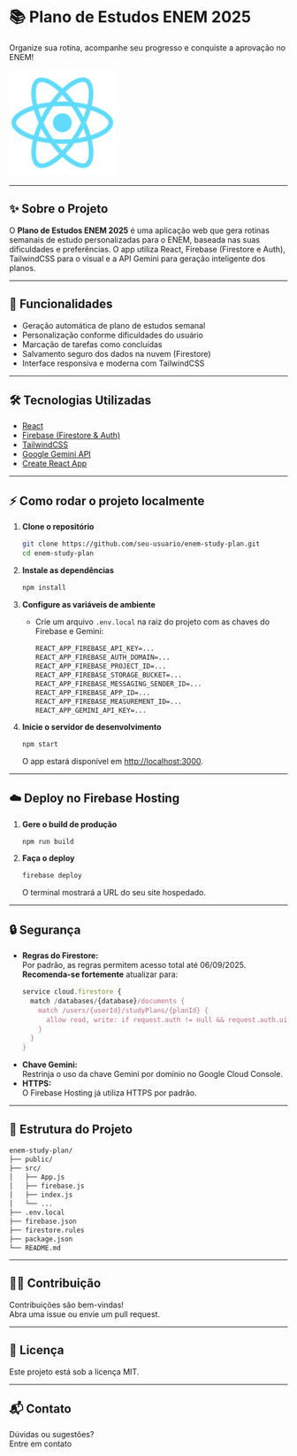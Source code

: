 # 📚 Plano de Estudos ENEM 2025

Organize sua rotina, acompanhe seu progresso e conquiste a aprovação no ENEM!

![Preview](public/logo192.png)

---

## ✨ Sobre o Projeto

O **Plano de Estudos ENEM 2025** é uma aplicação web que gera rotinas semanais de estudo personalizadas para o ENEM, baseada nas suas dificuldades e preferências. O app utiliza React, Firebase (Firestore e Auth), TailwindCSS para o visual e a API Gemini para geração inteligente dos planos.

---

## 🚀 Funcionalidades

- Geração automática de plano de estudos semanal
- Personalização conforme dificuldades do usuário
- Marcação de tarefas como concluídas
- Salvamento seguro dos dados na nuvem (Firestore)
- Interface responsiva e moderna com TailwindCSS

---

## 🛠️ Tecnologias Utilizadas

- [React](https://react.dev/)
- [Firebase (Firestore & Auth)](https://firebase.google.com/)
- [TailwindCSS](https://tailwindcss.com/)
- [Google Gemini API](https://ai.google.dev/gemini-api/docs)
- [Create React App](https://create-react-app.dev/)

---

## ⚡ Como rodar o projeto localmente

1. **Clone o repositório**

   ```sh
   git clone https://github.com/seu-usuario/enem-study-plan.git
   cd enem-study-plan
   ```

2. **Instale as dependências**

   ```sh
   npm install
   ```

3. **Configure as variáveis de ambiente**

   - Crie um arquivo `.env.local` na raiz do projeto com as chaves do Firebase e Gemini:
     ```
     REACT_APP_FIREBASE_API_KEY=...
     REACT_APP_FIREBASE_AUTH_DOMAIN=...
     REACT_APP_FIREBASE_PROJECT_ID=...
     REACT_APP_FIREBASE_STORAGE_BUCKET=...
     REACT_APP_FIREBASE_MESSAGING_SENDER_ID=...
     REACT_APP_FIREBASE_APP_ID=...
     REACT_APP_FIREBASE_MEASUREMENT_ID=...
     REACT_APP_GEMINI_API_KEY=...
     ```

4. **Inicie o servidor de desenvolvimento**
   ```sh
   npm start
   ```
   O app estará disponível em [http://localhost:3000](http://localhost:3000).

---

## ☁️ Deploy no Firebase Hosting

1. **Gere o build de produção**

   ```sh
   npm run build
   ```

2. **Faça o deploy**
   ```sh
   firebase deploy
   ```
   O terminal mostrará a URL do seu site hospedado.

---

## 🔒 Segurança

- **Regras do Firestore:**  
  Por padrão, as regras permitem acesso total até 06/09/2025.  
  **Recomenda-se fortemente** atualizar para:
  ```js
  service cloud.firestore {
    match /databases/{database}/documents {
      match /users/{userId}/studyPlans/{planId} {
        allow read, write: if request.auth != null && request.auth.uid == userId;
      }
    }
  }
  ```
- **Chave Gemini:**  
  Restrinja o uso da chave Gemini por domínio no Google Cloud Console.
- **HTTPS:**  
  O Firebase Hosting já utiliza HTTPS por padrão.

---

## 📝 Estrutura do Projeto

```
enem-study-plan/
├── public/
├── src/
│   ├── App.js
│   ├── firebase.js
│   ├── index.js
│   └── ...
├── .env.local
├── firebase.json
├── firestore.rules
├── package.json
└── README.md
```

---

## 🧑‍💻 Contribuição

Contribuições são bem-vindas!  
Abra uma issue ou envie um pull request.

---

## 📄 Licença

Este projeto está sob a licença MIT.

---

## 📬 Contato

Dúvidas ou sugestões?  
Entre em contato
